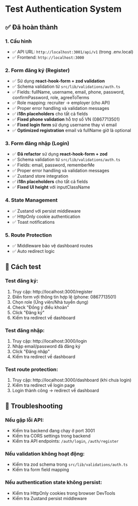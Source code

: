 # Test Authentication System

## ✅ Đã hoàn thành

### 1. Cấu hình

- ✅ API URL: `http://localhost:3001/api/v1` (trong .env.local)
- ✅ Frontend: `http://localhost:3000`

### 2. Form đăng ký (Register)

- ✅ Sử dụng **react-hook-form + zod validation**
- ✅ Schema validation từ `src/lib/validations/auth.ts`
- ✅ Fields: fullName, username, email, phone, password, confirmPassword, role, agreeToTerms
- ✅ Role mapping: recruiter → employer (cho API)
- ✅ Proper error handling và validation messages
- ✅ **i18n placeholders** cho tất cả fields
- ✅ **Fixed phone validation** hỗ trợ số VN (0867713501)
- ✅ **Fixed login form** sử dụng username thay vì email
- ✅ **Optimized registration** email và fullName giờ là optional

### 3. Form đăng nhập (Login)

- ✅ **Đã refactor** sử dụng **react-hook-form + zod**
- ✅ Schema validation từ `src/lib/validations/auth.ts`
- ✅ Fields: email, password, rememberMe
- ✅ Proper error handling và validation messages
- ✅ Zustand store integration
- ✅ **i18n placeholders** cho tất cả fields
- ✅ **Fixed UI height** với inputClassName

### 4. State Management

- ✅ Zustand với persist middleware
- ✅ HttpOnly cookie authentication
- ✅ Toast notifications

### 5. Route Protection

- ✅ Middleware bảo vệ dashboard routes
- ✅ Auto redirect logic

## 🧪 Cách test

### Test đăng ký:

1. Truy cập: http://localhost:3000/register
2. Điền form với thông tin hợp lệ (phone: 0867713501)
3. Chọn role (Ứng viên/Nhà tuyển dụng)
4. Check "Đồng ý điều khoản"
5. Click "Đăng ký"
6. Kiểm tra redirect về dashboard

### Test đăng nhập:

1. Truy cập: http://localhost:3000/login
2. Nhập email/password đã đăng ký
3. Click "Đăng nhập"
4. Kiểm tra redirect về dashboard

### Test route protection:

1. Truy cập: http://localhost:3000/dashboard (khi chưa login)
2. Kiểm tra redirect về login page
3. Login thành công → redirect về dashboard

## 🔧 Troubleshooting

### Nếu gặp lỗi API:

- Kiểm tra backend đang chạy ở port 3001
- Kiểm tra CORS settings trong backend
- Kiểm tra API endpoints: `/auth/login`, `/auth/register`

### Nếu validation không hoạt động:

- Kiểm tra zod schema trong `src/lib/validations/auth.ts`
- Kiểm tra form field mapping

### Nếu authentication state không persist:

- Kiểm tra HttpOnly cookies trong browser DevTools
- Kiểm tra Zustand persist middleware
